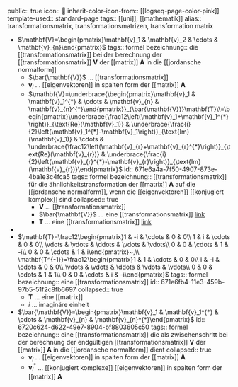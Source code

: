 public:: true
icon:: 💱
inherit-color-icon-from:: [[logseq-page-color-pink]]
template-used:: standard-page
tags:: [[uni]], [[mathematik]]
alias:: transformationsmatrix, transformationsmatrizen, transformation matrix

- $\mathbf{V}=\begin{pmatrix}\mathbf{v}_1 & \mathbf{v}_2 & \cdots & \mathbf{v}_{n}\end{pmatrix}$
  tags:: formel
  bezeichnung:: die [[transformationsmatrix]] bei der berechnung der [[transformationsmatrix]] $\mathbf{V}$ der [[matrix]] $\mathbf{A}$ in die [[jordansche normalform]]
	- $\bar{\mathbf{V}}$ ... [[transformationsmatrix]]
	- $\mathbf{v}_{i}$ ... [[eigenvektoren]] in spalten form der [[matrix]] $\mathbf{A}$
	- $\mathbf{V}=\underbrace{\begin{pmatrix}\mathbf{v}_1 & \mathbf{v}_1^{*} & \cdots & \mathbf{v}_{n} & \mathbf{v}_{n}^{*}\end{pmatrix}}_{\bar{\mathbf{V}}}\mathbf{T}\\=\begin{pmatrix}\underbrace{\frac12\left(\mathbf{v}_1+\mathbf{v}_1^{*}\right)}_{\text{Re}(\mathbf{v}_1)} & \underbrace{\frac{i}{2}\left(\mathbf{v}_1^{*}-\mathbf{v}_1\right)}_{\text{Im}(\mathbf{v}_1)} & \cdots & \underbrace{\frac12\left(\mathbf{v}_{r}+\mathbf{v}_{r}^{*}\right)}_{\text{Re}(\mathbf{v}_{r})} & \underbrace{\frac{i}{2}\left(\mathbf{v}_{r}^{*}-\mathbf{v}_{r}\right)}_{\text{Im}(\mathbf{v}_{r})}\end{pmatrix}$
	  id:: 671e6a4a-7f50-4907-873e-4ba1e3c4fca5
	  tags:: formel
	  bezeichnung:: [[transformationsmatrix]] für die ähnlichkeitstransformation der [[matrix]] $\mathbf{A}$ auf die [[jordansche normalform]], wenn die [[eigenvektoren]] [[konjugiert komplex]] sind
	  collapsed:: true
		- $\mathbf{V}$ ... [[transformationsmatrix]]
		- $\bar{\mathbf{V}}$ ... eine [[transformationsmatrix]] [link](((6720c624-d622-49e7-8904-bf8803605c50)))
		- $\mathbf{T}$ ... eine [[transformationsmatrix]] [link](((671e6fb4-11e3-459b-97b5-51f2c8fb6697)))
-
- $\mathbf{T}=\frac12\begin{pmatrix}1 & -i & \cdots & 0 & 0\\ 1 & i & \cdots & 0 & 0\\ \vdots & \vdots & \ddots & \vdots & \vdots\\ 0 & 0 & \cdots & 1 & -i\\ 0 & 0 & \cdots & 1 & i\end{pmatrix}~,\\ \mathbf{T^{-1}}=\frac12\begin{pmatrix}1 & 1 & \cdots & 0 & 0\\ i & -i & \cdots & 0 & 0\\ \vdots & \vdots & \ddots & \vdots & \vdots\\ 0 & 0 & \cdots & 1 & 1\\ 0 & 0 & \cdots & i & -i\end{pmatrix}$
  tags:: formel
  bezeichnung:: eine [[transformationsmatrix]]
  id:: 671e6fb4-11e3-459b-97b5-51f2c8fb6697
  collapsed:: true
	- $\mathbf{T}$ ... eine [[matrix]]
	- $i$ ... imaginäre einheit
- $\bar{\mathbf{V}}=\begin{pmatrix}\mathbf{v}_1 & \mathbf{v}_1^{*} & \cdots & \mathbf{v}_{n} & \mathbf{v}_{n}^{*}\end{pmatrix}$
  id:: 6720c624-d622-49e7-8904-bf8803605c50
  tags:: formel
  bezeichnung:: eine [[transformationsmatrix]] die als zwischenschritt bei der berechnung der endgültigen [[transformationsmatrix]] $\mathbf{V}$ der [[matrix]] $\mathbf{A}$ in die [[jordansche normalform]] dient
  collapsed:: true
	- $\mathbf{v}_{i}$ ... [[eigenvektoren]] in spalten form der [[matrix]] $\mathbf{A}$
	- $\mathbf{v}_{i}^{*}$ ... [[konjugiert komplexe]] [[eigenvektoren]] in spalten form der [[matrix]] $\mathbf{A}$